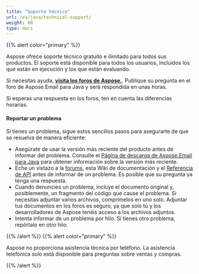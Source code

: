 ```yaml
---
title: "Soporte técnico"
url: /es/java/technical-support/
weight: 80
type: docs
---
```


{{% alert color="primary" %}}

Aspose ofrece soporte técnico gratuito e ilimitado para todos sus productos. El soporte está disponible para todos los usuarios, incluidos los que están en ejecución y los que están evaluando.

Si necesitas ayuda, [**visita los foros de Aspose.**](https://forum.aspose.com/c/email/12). Publique su pregunta en el foro de Aspose.Email para Java y será respondida en unas horas.

Si esperas una respuesta en los foros, ten en cuenta las diferencias horarias.
#### **Reportar un problema**
Si tienes un problema, sigue estos sencillos pasos para asegurarte de que se resuelva de manera eficiente:

- Asegúrate de usar la versión más reciente del producto antes de informar del problema. Consulte el [Página de descarga de Aspose.Email para Java](https://releases.aspose.com/java/repo/com/aspose/aspose-email/) para obtener información sobre la versión más reciente.
- Eche un vistazo a la [forums](http://www.aspose.com/community/forums/default.aspx), esta Wiki de documentación y el [Referencia de API](https://apireference.aspose.com/email/java) antes de informar de un problema. Es posible que su pregunta ya tenga una respuesta.
- Cuando denuncies un problema, incluye el documento original y, posiblemente, un fragmento del código que cause el problema. Si necesitas adjuntar varios archivos, comprímelos en uno solo. Adjuntar tus documentos en los foros es seguro, ya que solo tú y los desarrolladores de Aspose tenéis acceso a los archivos adjuntos.
- Intenta informar de un problema por hilo. Si tienes otro problema, repórtalo en otro hilo.

{{% /alert %}} {{% alert color="primary" %}}

Aspose no proporciona asistencia técnica por teléfono. La asistencia telefónica solo está disponible para preguntas sobre ventas y compras.

{{% /alert %}}
